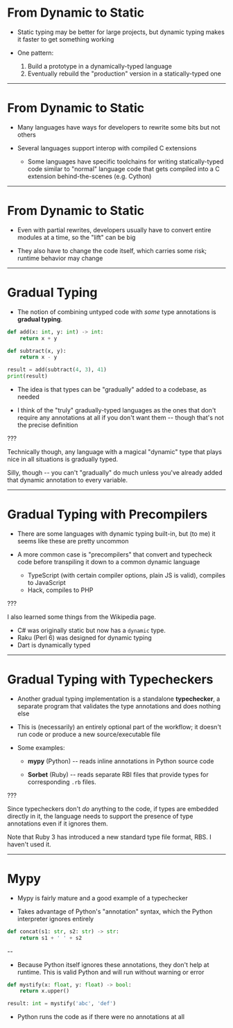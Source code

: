 # From Dynamic to Static

- Static typing may be better for large projects, but dynamic typing makes it faster to get something working

- One pattern:
  1. Build a prototype in a dynamically-typed language
  2. Eventually rebuild the "production" version in a statically-typed one

---

# From Dynamic to Static

- Many languages have ways for developers to rewrite some bits but not others

- Several languages support interop with compiled C extensions

    - Some languages have specific toolchains for writing statically-typed code similar to "normal" language code that gets compiled into a C extension behind-the-scenes (e.g. Cython)

---

# From Dynamic to Static

- Even with partial rewrites, developers usually have to convert entire modules at a time, so the "lift" can be big

- They also have to change the code itself, which carries some risk; runtime behavior may change

---

# Gradual Typing

- The notion of combining untyped code with *some* type annotations is **gradual typing**.

```python
def add(x: int, y: int) -> int:
    return x + y

def subtract(x, y):
    return x - y

result = add(subtract(4, 3), 41)
print(result)
```
- The idea is that types can be "gradually" added to a codebase, as needed

- I think of the "truly" gradually-typed languages as the ones that don't require any annotations at all if you don't want them -- though that's not the precise definition

???

Technically though, any language with a magical "dynamic" type that plays nice in all situations is gradually typed.

Silly, though -- you can't "gradually" do much unless you've already added that dynamic annotation to every variable.

---

# Gradual Typing with Precompilers

- There are some languages with dynamic typing built-in, but (to me) it seems like these are pretty uncommon

- A more common case is "precompilers" that convert and typecheck code before transpiling it down to a common dynamic language
    - TypeScript (with certain compiler options, plain JS is valid), compiles to JavaScript
    - Hack, compiles to PHP

???

I also learned some things from the Wikipedia page.
- C# was originally static but now has a `dynamic` type.
- Raku (Perl 6) was designed for dynamic typing
- Dart is dynamically typed

---

# Gradual Typing with Typecheckers

- Another gradual typing implementation is a standalone **typechecker**, a separate program that validates the type annotations and does nothing else

- This is (necessarily) an entirely optional part of the workflow; it doesn't run code or produce a new source/executable file

- Some examples:

    - **mypy** (Python) -- reads inline annotations in Python source code

    - **Sorbet** (Ruby) -- reads separate RBI files that provide types for corresponding `.rb` files.

???

Since typecheckers don't *do* anything to the code, if types are embedded directly in it, the language needs to support the presence of type annotations even if it ignores them.

Note that Ruby 3 has introduced a new standard type file format, RBS. I haven't used it.

---

# Mypy

- Mypy is fairly mature and a good example of a typechecker

- Takes advantage of Python's "annotation" syntax, which the Python interpreter ignores entirely

```python
def concat(s1: str, s2: str) -> str:
    return s1 + ' ' + s2
```

--

- Because Python itself ignores these annotations, they don't help at runtime. This is valid Python and will run without warning or error

```python
def mystify(x: float, y: float) -> bool:
    return x.upper()

result: int = mystify('abc', 'def')
```

- Python runs the code as if there were no annotations at all
